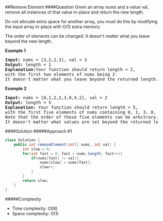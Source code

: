 ##Remove Element
####Question
Given an array nums and a value val, remove all instances of that value in-place and return the new length.

Do not allocate extra space for another array, you must do this by modifying the input array in-place with O(1) extra memory.

The order of elements can be changed. It doesn't matter what you leave beyond the new length.



**Example 1**
<pre>
<b>Input:</b> nums = [3,2,2,3], val = 3
<b>Output:</b> length = 2
<b>Explanation:</b>Your function should return length = 2, 
with the first two elements of nums being 2.
It doesn't matter what you leave beyond the returned length.
</pre>

**Example 2**
<pre>
<b>Input:</b> nums = [0,1,2,2,3,0,4,2], val = 2
<b>Output:</b> length = 5
<b>Explanation:</b> Your function should return length = 5, 
with the first five elements of nums containing 0, 1, 3, 0, and 4. 
Note that the order of those five elements can be arbitrary. 
It doesn't matter what values are set beyond the returned length.
</pre>

####Solution
#####Approach #1

```java
class Solution {
    public int removeElement(int[] nums, int val) {
        int slow = 0;
        for(int fast = 0; fast < nums.length; fast++){
            if(nums[fast] != val){
                nums[slow] = nums[fast];
                slow++;
            }
        }
        return slow;
    }
}
```
#####Complexity

* Time complexity: $O(N)$
* Space complexity: $O(1)$